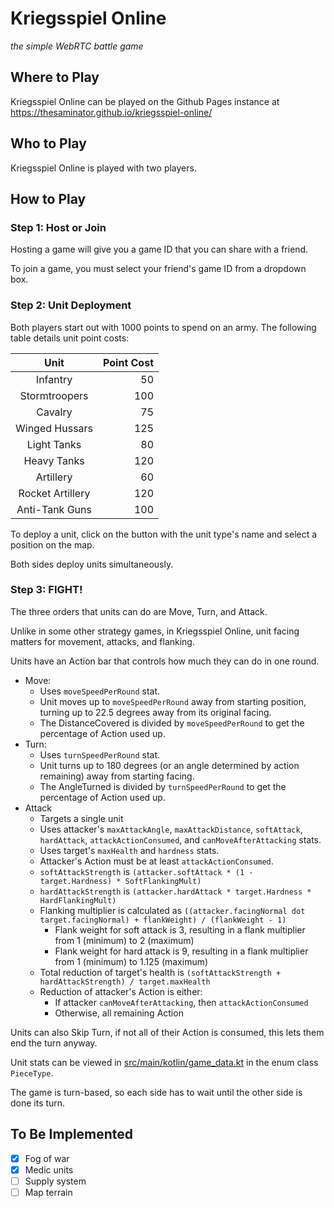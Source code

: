 # Kriegsspiel Online

*the simple WebRTC battle game*

## Where to Play

Kriegsspiel Online can be played on the Github Pages instance at https://thesaminator.github.io/kriegsspiel-online/

## Who to Play

Kriegsspiel Online is played with two players.

## How to Play

### Step 1: Host or Join

Hosting a game will give you a game ID that you can share with a friend.

To join a game, you must select your friend's game ID from a dropdown box.

### Step 2: Unit Deployment

Both players start out with 1000 points to spend on an army. The following table details unit point costs:

| Unit             | Point Cost |
| :--------------: | ---------: |
| Infantry         |         50 |
| Stormtroopers    |        100 |
| Cavalry          |         75 |
| Winged Hussars   |        125 |
| Light Tanks      |         80 |
| Heavy Tanks      |        120 |
| Artillery        |         60 |
| Rocket Artillery |        120 |
| Anti-Tank Guns   |        100 |

To deploy a unit, click on the button with the unit type's name and select a position on the map.

Both sides deploy units simultaneously.

### Step 3: FIGHT!

The three orders that units can do are Move, Turn, and Attack.

Unlike in some other strategy games, in Kriegsspiel Online, unit facing matters for movement, attacks, and flanking.

Units have an Action bar that controls how much they can do in one round.

* Move:
    * Uses `moveSpeedPerRound` stat.
    * Unit moves up to `moveSpeedPerRound` away from starting position, turning up to 22.5 degrees away from its original facing.
    * The DistanceCovered is divided by `moveSpeedPerRound` to get the percentage of Action used up.
* Turn:
    * Uses `turnSpeedPerRound` stat.
    * Unit turns up to 180 degrees (or an angle determined by action remaining) away from starting facing.
    * The AngleTurned is divided by `turnSpeedPerRound` to get the percentage of Action used up.
* Attack
    * Targets a single unit
    * Uses attacker's `maxAttackAngle`, `maxAttackDistance`, `softAttack`, `hardAttack`, `attackActionConsumed`, and `canMoveAfterAttacking` stats.
    * Uses target's `maxHealth` and `hardness` stats.
    * Attacker's Action must be at least `attackActionConsumed`.
    * `softAttackStrength` is `(attacker.softAttack * (1 - target.Hardness) * SoftFlankingMult)`
    * `hardAttackStrength` is `(attacker.hardAttack * target.Hardness * HardFlankingMult)`
    * Flanking multiplier is calculated as `((attacker.facingNormal dot target.facingNormal) + flankWeight) / (flankWeight - 1)`
        * Flank weight for soft attack is 3, resulting in a flank multiplier from 1 (minimum) to 2 (maximum)
        * Flank weight for hard attack is 9, resulting in a flank multiplier from 1 (minimum) to 1.125 (maximum)
    * Total reduction of target's health is `(softAttackStrength + hardAttackStrength) / target.maxHealth`
    * Reduction of attacker's Action is either:
        * If attacker `canMoveAfterAttacking`, then `attackActionConsumed`
        * Otherwise, all remaining Action

Units can also Skip Turn, if not all of their Action is consumed, this lets them end the turn anyway.

Unit stats can be viewed in [src/main/kotlin/game_data.kt](./src/main/kotlin/game_data.kt) in the enum class `PieceType`.

The game is turn-based, so each side has to wait until the other side is done its turn.

## To Be Implemented

* [x] Fog of war
* [x] Medic units
* [ ] Supply system
* [ ] Map terrain
